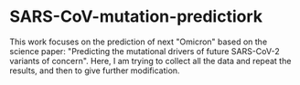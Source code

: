 # SARS-CoV-mutation-predictiork 

This work focuses on the prediction of next "Omicron" based on the science paper: "Predicting the mutational drivers of future SARS-CoV-2 variants of concern".  Here, I am trying to collect all the data and repeat the results, and then to give further modification. 
